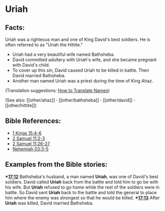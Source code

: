 # Uriah #

## Facts: ##

Uriah was a righteous man and one of King David's best soldiers. He is often referred to as "Uriah the Hittite."

* Uriah had a very beautiful wife named Bathsheba.
* David committed adultery with Uriah's wife, and she became pregnant with David's child.
* To cover up this sin, David caused Uriah to be killed in battle. Then David married Bathsheba.
* Another man named Uriah was a priest during the time of King Ahaz.

(Translation suggestions: [How to Translate Names](en/ta-vol1/translate/man/translate-names))

(See also: [[other/ahaz]] **·** [[other/bathsheba]] **·** [[other/david]] **·** [[other/hittite]])

## Bible References: ##

* [1 Kings 15:4-6](en/tn/1ki/help/15/04)
* [2 Samuel 11:2-3](en/tn/2sa/help/11/02)
* [2 Samuel 11:26-27](en/tn/2sa/help/11/26)
* [Nehemiah 03:3-5](en/tn/neh/help/03/03)

## Examples from the Bible stories: ##

  __*[17:12](en/tn/obs/help/17/12)__ Bathsheba's husband, a man named __Uriah__, was one of David's best soldiers. David called __Uriah__ back from the battle and told him to go be with his wife. But __Uriah__ refused to go home while the rest of the soldiers were in battle. So David sent __Uriah__ back to the battle and told the general to place him where the enemy was strongest so that he would be killed.
  __*[17:13](en/tn/obs/help/17/13)__ After __Uriah__ was killed, David married Bathsheba.